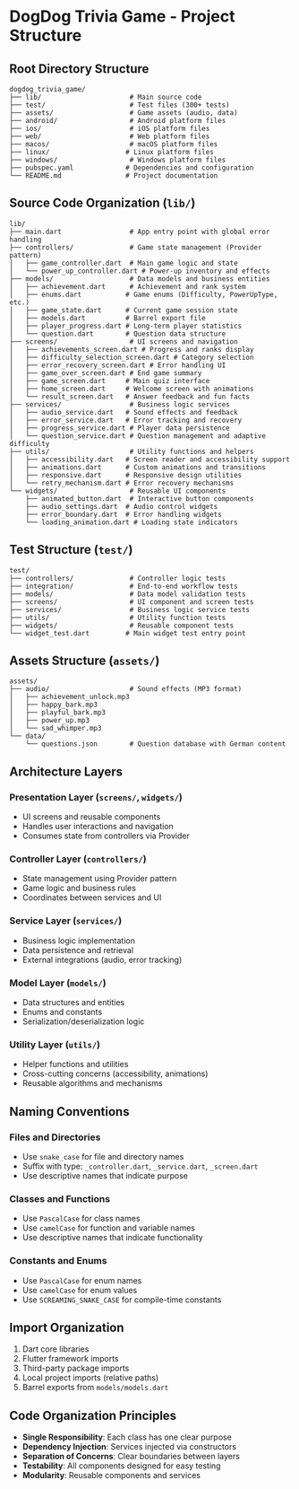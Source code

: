 # DogDog Trivia Game - Project Structure

## Root Directory Structure
```
dogdog_trivia_game/
├── lib/                      # Main source code
├── test/                     # Test files (300+ tests)
├── assets/                   # Game assets (audio, data)
├── android/                  # Android platform files
├── ios/                      # iOS platform files
├── web/                      # Web platform files
├── macos/                    # macOS platform files
├── linux/                   # Linux platform files
├── windows/                  # Windows platform files
├── pubspec.yaml             # Dependencies and configuration
└── README.md                # Project documentation
```

## Source Code Organization (`lib/`)
```
lib/
├── main.dart                 # App entry point with global error handling
├── controllers/              # Game state management (Provider pattern)
│   ├── game_controller.dart  # Main game logic and state
│   └── power_up_controller.dart # Power-up inventory and effects
├── models/                   # Data models and business entities
│   ├── achievement.dart      # Achievement and rank system
│   ├── enums.dart           # Game enums (Difficulty, PowerUpType, etc.)
│   ├── game_state.dart      # Current game session state
│   ├── models.dart          # Barrel export file
│   ├── player_progress.dart # Long-term player statistics
│   └── question.dart        # Question data structure
├── screens/                  # UI screens and navigation
│   ├── achievements_screen.dart # Progress and ranks display
│   ├── difficulty_selection_screen.dart # Category selection
│   ├── error_recovery_screen.dart # Error handling UI
│   ├── game_over_screen.dart # End game summary
│   ├── game_screen.dart     # Main quiz interface
│   ├── home_screen.dart     # Welcome screen with animations
│   └── result_screen.dart   # Answer feedback and fun facts
├── services/                 # Business logic services
│   ├── audio_service.dart   # Sound effects and feedback
│   ├── error_service.dart   # Error tracking and recovery
│   ├── progress_service.dart # Player data persistence
│   └── question_service.dart # Question management and adaptive difficulty
├── utils/                    # Utility functions and helpers
│   ├── accessibility.dart   # Screen reader and accessibility support
│   ├── animations.dart      # Custom animations and transitions
│   ├── responsive.dart      # Responsive design utilities
│   └── retry_mechanism.dart # Error recovery mechanisms
└── widgets/                  # Reusable UI components
    ├── animated_button.dart  # Interactive button components
    ├── audio_settings.dart  # Audio control widgets
    ├── error_boundary.dart  # Error handling widgets
    └── loading_animation.dart # Loading state indicators
```

## Test Structure (`test/`)
```
test/
├── controllers/              # Controller logic tests
├── integration/              # End-to-end workflow tests
├── models/                   # Data model validation tests
├── screens/                  # UI component and screen tests
├── services/                 # Business logic service tests
├── utils/                    # Utility function tests
├── widgets/                  # Reusable component tests
└── widget_test.dart         # Main widget test entry point
```

## Assets Structure (`assets/`)
```
assets/
├── audio/                    # Sound effects (MP3 format)
│   ├── achievement_unlock.mp3
│   ├── happy_bark.mp3
│   ├── playful_bark.mp3
│   ├── power_up.mp3
│   └── sad_whimper.mp3
└── data/
    └── questions.json        # Question database with German content
```

## Architecture Layers

### Presentation Layer (`screens/`, `widgets/`)
- UI screens and reusable components
- Handles user interactions and navigation
- Consumes state from controllers via Provider

### Controller Layer (`controllers/`)
- State management using Provider pattern
- Game logic and business rules
- Coordinates between services and UI

### Service Layer (`services/`)
- Business logic implementation
- Data persistence and retrieval
- External integrations (audio, error tracking)

### Model Layer (`models/`)
- Data structures and entities
- Enums and constants
- Serialization/deserialization logic

### Utility Layer (`utils/`)
- Helper functions and utilities
- Cross-cutting concerns (accessibility, animations)
- Reusable algorithms and mechanisms

## Naming Conventions

### Files and Directories
- Use `snake_case` for file and directory names
- Suffix with type: `_controller.dart`, `_service.dart`, `_screen.dart`
- Use descriptive names that indicate purpose

### Classes and Functions
- Use `PascalCase` for class names
- Use `camelCase` for function and variable names
- Use descriptive names that indicate functionality

### Constants and Enums
- Use `PascalCase` for enum names
- Use `camelCase` for enum values
- Use `SCREAMING_SNAKE_CASE` for compile-time constants

## Import Organization
1. Dart core libraries
2. Flutter framework imports
3. Third-party package imports
4. Local project imports (relative paths)
5. Barrel exports from `models/models.dart`

## Code Organization Principles
- **Single Responsibility**: Each class has one clear purpose
- **Dependency Injection**: Services injected via constructors
- **Separation of Concerns**: Clear boundaries between layers
- **Testability**: All components designed for easy testing
- **Modularity**: Reusable components and services